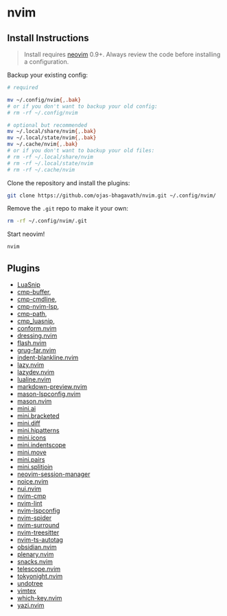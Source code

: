 # nvim

## Install Instructions

> Install requires [neovim](https://github.com/neovim/neovim) 0.9+. Always review the code before installing a configuration.

Backup your existing config:

```sh
# required

mv ~/.config/nvim{,.bak}
# or if you don't want to backup your old config:
# rm -rf ~/.config/nvim

# optional but recommended
mv ~/.local/share/nvim{,.bak}
mv ~/.local/state/nvim{,.bak}
mv ~/.cache/nvim{,.bak}
# or if you don't want to backup your old files:
# rm -rf ~/.local/share/nvim
# rm -rf ~/.local/state/nvim
# rm -rf ~/.cache/nvim
```

Clone the repository and install the plugins:

```sh
git clone https://github.com/ojas-bhagavath/nvim.git ~/.config/nvim/
```

Remove the `.git` repo to make it your own:

```sh
rm -rf ~/.config/nvim/.git
```

Start neovim!

```sh
nvim
```

## Plugins

- [LuaSnip](https://github.com/L3MON4D3/LuaSnip)
- [cmp-buffer](https://github.com/hrsh7th/cmp-buffer),
- [cmp-cmdline](https://github.com/hrsh7th/cmp-cmdline),
- [cmp-nvim-lsp](https://github.com/hrsh7th/cmp-nvim-lsp),
- [cmp-path](https://github.com/hrsh7th/cmp-path),
- [cmp_luasnip](https://github.com/saadparwaiz1/cmp_luasnip),
- [conform.nvim](https://github.com/stevearc/conform.nvim)
- [dressing.nvim](https://github.com/stevearc/dressing.nvim)
- [flash.nvim](https://github.com/folke/flash.nvim)
- [grug-far.nvim](https://github.com/MagicDuck/grug-far.nvim)
- [indent-blankline.nvim](https://github.com/lukas-reineke/indent-blankline.nvim)
- [lazy.nvim](https://github.com/folke/lazy.nvim)
- [lazydev.nvim](https://github.com/folke/lazydev.nvim)
- [lualine.nvim](https://github.com/nvim-lualine/lualine.nvim)
- [markdown-preview.nvim](https://github.com/iamcco/markdown-preview.nvim)
- [mason-lspconfig.nvim](https://github.com/williamboman/mason-lspconfig.nvim)
- [mason.nvim](https://github.com/williamboman/mason.nvim)
- [mini.ai](https://github.com/echasnovski/mini.ai)
- [mini.bracketed](https://github.com/echasnovski/mini.bracketed)
- [mini.diff](https://github.com/echasnovski/mini.diff)
- [mini.hipatterns](https://github.com/echasnovski/mini.hipatterns)
- [mini.icons](https://github.com/echasnovski/mini.icons)
- [mini.indentscope](https://github.com/echasnovski/mini.indentscope)
- [mini.move](https://github.com/echasnovski/mini.move)
- [mini.pairs](https://github.com/echasnovski/mini.pairs)
- [mini.splitjoin](https://github.com/echasnovski/mini.splitjoin)
- [neovim-session-manager](https://github.com/Shatur/neovim-session-manager)
- [noice.nvim](https://github.com/folke/noice.nvim)
- [nui.nvim](https://github.com/MunifTanjim/nui.nvim)
- [nvim-cmp](https://github.com/hrsh7th/nvim-cmp)
- [nvim-lint](https://github.com/mfussenegger/nvim-lint)
- [nvim-lspconfig](https://github.com/neovim/nvim-lspconfig)
- [nvim-spider](https://github.com/chrisgrieser/nvim-spider)
- [nvim-surround](https://github.com/kylechui/nvim-surround)
- [nvim-treesitter](https://github.com/nvim-treesitter/nvim-treesitter)
- [nvim-ts-autotag](https://github.com/windwp/nvim-ts-autotag)
- [obsidian.nvim](https://github.com/epwalsh/obsidian.nvim)
- [plenary.nvim](https://github.com/nvim-lua/plenary.nvim)
- [snacks.nvim](https://github.com/folke/snacks.nvim)
- [telescope.nvim](https://github.com/nvim-telescope/telescope.nvim)
- [tokyonight.nvim](https://github.com/folke/tokyonight.nvim)
- [undotree](https://github.com/jiaoshijie/undotree)
- [vimtex](https://github.com/lervag/vimtex)
- [which-key.nvim](https://github.com/folke/which-key.nvim)
- [yazi.nvim](https://github.com/mikavilpas/yazi.nvim)
